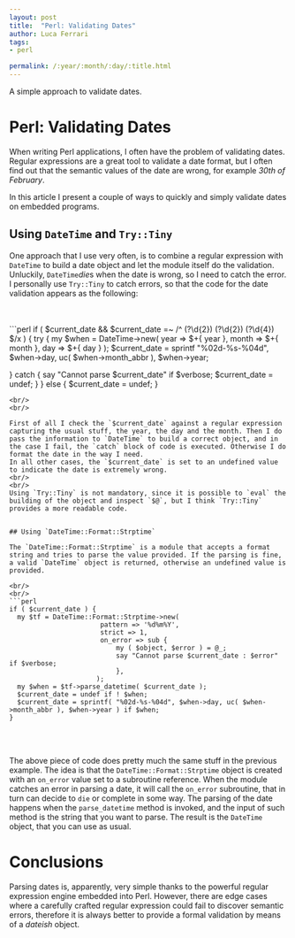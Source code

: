 ```yaml
---
layout: post
title:  "Perl: Validating Dates"
author: Luca Ferrari
tags:
- perl

permalink: /:year/:month/:day/:title.html
---
```

A simple approach to validate dates.

# Perl: Validating Dates

When writing Perl applications, I often have the problem of validating dates.
<br/>
Regular expressions are a great tool to validate a date format, but I often find out that the semantic values of the date are wrong, for example *30th of February*.
<br/>

In this article I present a couple of ways to quickly and simply validate dates on embedded programs.

## Using `DateTime` and `Try::Tiny`

One approach that I use very often, is to combine a regular expression with `DateTime` to build a date object and let the module itself do the validation. Unluckily, `DateTime`*die*s when the date is wrong, so I need to catch the error. I personally use `Try::Tiny` to catch errors, so that the code for the date validation appears as the following:

<br/>
<br/>
```perl
if ( $current_date && $current_date =~ /^ (?<day>\d{2}) (?<month>\d{2}) (?<year>\d{4}) $/x ) {
 try {
     my $when = DateTime->new( year => $+{ year }, month => $+{ month }, day => $+{ day } );
     $current_date = sprintf "%02d-%s-%04d", $when->day, uc( $when->month_abbr ), $when->year;

 }
 catch {
     say "Cannot parse $current_date" if $verbose;
     $current_date = undef;
 }
}
else {
 $current_date = undef;
}
```
<br/>
<br/>

First of all I check the `$current_date` against a regular expression capturing the usual stuff, the year, the day and the month. Then I do pass the information to `DateTime` to build a correct object, and in the case I fail, the `catch` block of code is executed. Otherwise I do format the date in the way I need.
In all other cases, the `$current_date` is set to an undefined value to indicate the date is extremely wrong.
<br/>
<br/>
Using `Try::Tiny` is not mandatory, since it is possible to `eval` the building of the object and inspect `$@`, but I think `Try::Tiny` provides a more readable code.


## Using `DateTime::Format::Strptime`

The `DateTime::Format::Strptime` is a module that accepts a format string and tries to parse the value provided. If the parsing is fine, a valid `DateTime` object is returned, otherwise an undefined value is provided.

<br/>
<br/>
```perl
if ( $current_date ) {
  my $tf = DateTime::Format::Strptime->new(
  					   pattern => '%d%m%Y',
  					   strict => 1,
  					   on_error => sub {
  					       my ( $object, $error ) = @_;
  					       say "Cannot parse $current_date : $error" if $verbose;
  					       },
  					  );
  my $when = $tf->parse_datetime( $current_date );
  $current_date = undef if ! $when;
  $current_date = sprintf( "%02d-%s-%04d", $when->day, uc( $when->month_abbr ), $when->year ) if $when;
}

```
<br/>
<br/>

The above piece of code does pretty much the same stuff in the previous example.
The idea is that the `DateTime::Format::Strptime` object is created with an `on_error` value set to a subroutine reference. When the module catches an error in parsing a date, it will call the `on_error` subroutine, that in turn can decide to `die` or complete in some way.
The parsing of the date happens when the `parse_datetime` method is invoked, and the input of such method is the string that you want to parse. The result is the `DateTime` object, that you can use as usual.


# Conclusions

Parsing dates is, apparently, very simple thanks to the powerful regular expression engine embedded into Perl.
However, there are edge cases where a carefully crafted regular expression could fail to discover semantic errors, therefore it is always better to provide a formal validation by means of a *dateish* object.
